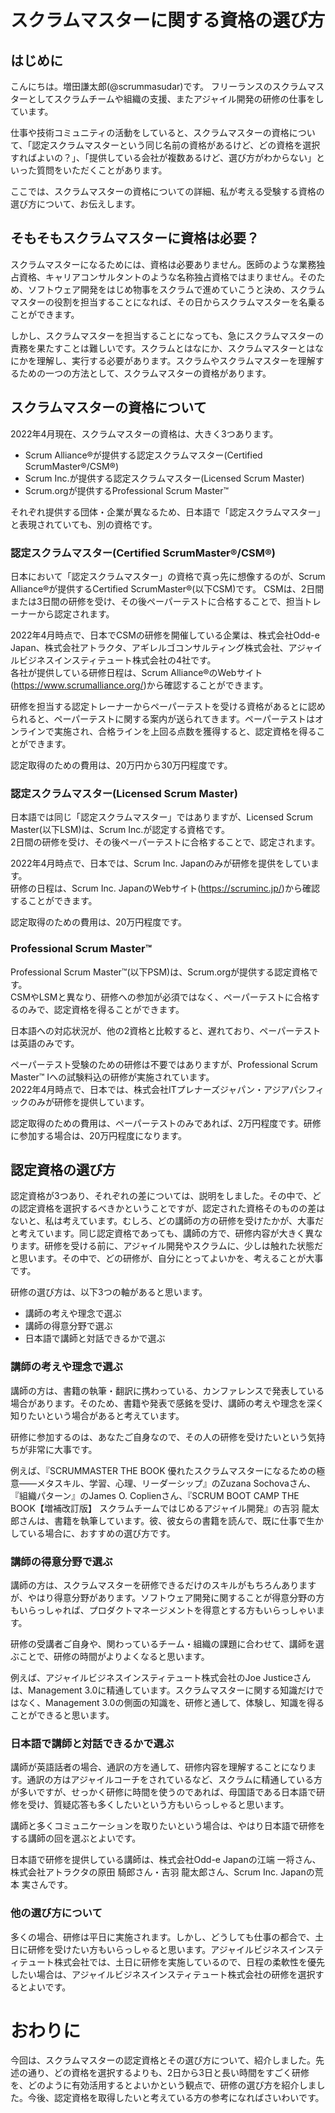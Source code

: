 # スクラムマスターに関する資格の選び方

## はじめに
こんにちは。増田謙太郎(@scrummasudar)です。
フリーランスのスクラムマスターとしてスクラムチームや組織の支援、またアジャイル開発の研修の仕事をしています。

仕事や技術コミュニティの活動をしていると、スクラムマスターの資格について、「認定スクラムマスターという同じ名前の資格があるけど、どの資格を選択すればよいの？」、「提供している会社が複数あるけど、選び方がわからない」といった質問をいただくことがあります。

ここでは、スクラムマスターの資格についての詳細、私が考える受験する資格の選び方について、お伝えします。

## そもそもスクラムマスターに資格は必要？
スクラムマスターになるためには、資格は必要ありません。医師のような業務独占資格、キャリアコンサルタントのような名称独占資格ではまりません。そのため、ソフトウェア開発をはじめ物事をスクラムで進めていこうと決め、スクラムマスターの役割を担当することになれば、その日からスクラムマスターを名乗ることができます。

しかし、スクラムマスターを担当することになっても、急にスクラムマスターの責務を果たすことは難しいです。スクラムとはなにか、スクラムマスターとはなにかを理解し、実行する必要があります。スクラムやスクラムマスターを理解するための一つの方法として、スクラムマスターの資格があります。

## スクラムマスターの資格について
2022年4月現在、スクラムマスターの資格は、大きく3つあります。

* Scrum Alliance®が提供する認定スクラムマスター(Certified ScrumMaster®/CSM®)
* Scrum Inc.が提供する認定スクラムマスター(Licensed Scrum Master)
* Scrum.orgが提供するProfessional Scrum Master™

それぞれ提供する団体・企業が異なるため、日本語で「認定スクラムマスター」と表現されていても、別の資格です。

### 認定スクラムマスター(Certified ScrumMaster®/CSM®)
日本において「認定スクラムマスター」の資格で真っ先に想像するのが、Scrum Alliance®が提供するCertified ScrumMaster®(以下CSM)です。
CSMは、2日間または3日間の研修を受け、その後ペーパーテストに合格することで、担当トレーナーから認定されます。

2022年4月時点で、日本でCSMの研修を開催している企業は、株式会社Odd-e Japan、株式会社アトラクタ、アギレルゴコンサルティング株式会社、アジャイルビジネスインスティテュート株式会社の4社です。  
各社が提供している研修日程は、Scrum Alliance®のWebサイト(https://www.scrumalliance.org/)から確認することができます。

研修を担当する認定トレーナーからペーパーテストを受ける資格があるとに認められると、ペーパーテストに関する案内が送られてきます。ペーパーテストはオンラインで実施され、合格ラインを上回る点数を獲得すると、認定資格を得ることができます。

認定取得のための費用は、20万円から30万円程度です。

### 認定スクラムマスター(Licensed Scrum Master)
日本語では同じ「認定スクラムマスター」ではありますが、Licensed Scrum Master(以下LSM)は、Scrum Inc.が認定する資格です。  
2日間の研修を受け、その後ペーパーテストに合格することで、認定されます。

2022年4月時点で、日本では、Scrum Inc. Japanのみが研修を提供をしています。  
研修の日程は、Scrum Inc. JapanのWebサイト(https://scruminc.jp/)から確認することができます。

認定取得のための費用は、20万円程度です。

### Professional Scrum Master™
Professional Scrum Master™(以下PSM)は、Scrum.orgが提供する認定資格です。  
CSMやLSMと異なり、研修への参加が必須ではなく、ペーパーテストに合格するのみで、認定資格を得ることができます。

日本語への対応状況が、他の2資格と比較すると、遅れており、ペーパーテストは英語のみです。

ペーパーテスト受験のための研修は不要ではありますが、Professional Scrum Master™ Iへの試験料込の研修が実施されています。  
2022年4月時点で、日本では、株式会社ITプレナーズジャパン・アジアパシフィックのみが研修を提供しています。

認定取得のための費用は、ペーパーテストのみであれば、2万円程度です。研修に参加する場合は、20万円程度になります。

## 認定資格の選び方
認定資格が3つあり、それぞれの差については、説明をしました。その中で、どの認定資格を選択するべきかということですが、認定された資格そのものの差はないと、私は考えています。むしろ、どの講師の方の研修を受けたかが、大事だと考えています。同じ認定資格であっても、講師の方で、研修内容が大きく異なります。研修を受ける前に、アジャイル開発やスクラムに、少しは触れた状態だと思います。その中で、どの研修が、自分にとってよいかを、考えることが大事です。

研修の選び方は、以下3つの軸があると思います。

* 講師の考えや理念で選ぶ
* 講師の得意分野で選ぶ
* 日本語で講師と対話できるかで選ぶ

### 講師の考えや理念で選ぶ
講師の方は、書籍の執筆・翻訳に携わっている、カンファレンスで発表している場合があります。そのため、書籍や発表で感銘を受け、講師の考えや理念を深く知りたいという場合があると考えています。

研修に参加するのは、あなたご自身なので、その人の研修を受けたいという気持ちが非常に大事です。  

例えば、『SCRUMMASTER THE BOOK 優れたスクラムマスターになるための極意――メタスキル、学習、心理、リーダーシップ』のZuzana Sochovaさん、『組織パターン』のJames O. Coplienさん、『SCRUM BOOT CAMP THE BOOK【増補改訂版】 スクラムチームではじめるアジャイル開発』の吉羽 龍太郎さんは、書籍を執筆しています。彼、彼女らの書籍を読んで、既に仕事で生かしている場合に、おすすめの選び方です。

### 講師の得意分野で選ぶ
講師の方は、スクラムマスターを研修できるだけのスキルがもちろんありますが、やはり得意分野があります。ソフトウェア開発に関することが得意分野の方もいらっしゃれば、プロダクトマネージメントを得意とする方もいらっしゃいます。

研修の受講者ご自身や、関わっているチーム・組織の課題に合わせて、講師を選ぶことで、研修の時間がよりよくなると思います。

例えば、アジャイルビジネスインスティテュート株式会社のJoe Justiceさんは、Management 3.0に精通しています。スクラムマスターに関する知識だけではなく、Management 3.0の側面の知識を、研修と通して、体験し、知識を得ることができると思います。

### 日本語で講師と対話できるかで選ぶ
講師が英語話者の場合、通訳の方を通して、研修内容を理解することになります。通訳の方はアジャイルコーチをされているなど、スクラムに精通している方が多いですが、せっかく研修に時間を使うのであれば、母国語である日本語で研修を受け、質疑応答も多くしたいという方もいらっしゃると思います。

講師と多くコミュニケーションを取りたいという場合は、やはり日本語で研修をする講師の回を選ぶとよいです。

日本語で研修を提供している講師は、株式会社Odd-e Japanの江端 一将さん、株式会社アトラクタの原田 騎郎さん・吉羽 龍太郎さん、Scrum Inc. Japanの荒本 実さんです。

### 他の選び方について
多くの場合、研修は平日に実施されます。しかし、どうしても仕事の都合で、土日に研修を受けたい方もいらっしゃると思います。アジャイルビジネスインスティテュート株式会社では、土日に研修を実施しているので、日程の柔軟性を優先したい場合は、アジャイルビジネスインスティテュート株式会社の研修を選択するとよいです。

# おわりに
今回は、スクラムマスターの認定資格とその選び方について、紹介しました。先述の通り、どの資格を選択するよりも、2日から3日と長い時間をすごく研修を、どのように有効活用するとよいかという観点で、研修の選び方を紹介しました。今後、認定資格を取得したいと考えている方の参考になればさいわいです。